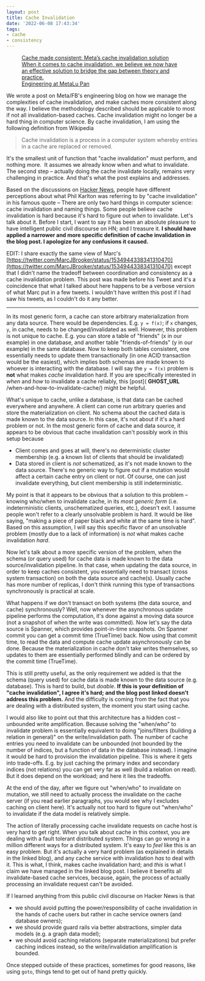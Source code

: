 ```yaml
---
layout: post
title: Cache Invalidation
date: '2022-06-08 17:43:34'
tags:
- cache
- consistency
---
```


<figure class="kg-card kg-bookmark-card"><a class="kg-bookmark-container" href="https://engineering.fb.com/2022/06/08/core-data/cache-invalidation/"><div class="kg-bookmark-content">
<div class="kg-bookmark-title">Cache made consistent: Meta’s cache invalidation solution</div>
<div class="kg-bookmark-description">When it comes to cache invalidation, we believe we now have an effective solution to bridge the gap between theory and practice.</div>
<div class="kg-bookmark-metadata">
<img class="kg-bookmark-icon" src="https://engineering.fb.com/wp-content/themes/code-fb-com/favicon.ico" alt=""><span class="kg-bookmark-author">Engineering at Meta</span><span class="kg-bookmark-publisher">Lu Pan</span>
</div>
</div>
<div class="kg-bookmark-thumbnail"><img src="https://engineering.fb.com/wp-content/uploads/2022/06/CacheMadeConsistentHero.png" alt=""></div></a></figure>

We wrote a post on Meta/FB's engineering blog on how we manage the complexities of cache invalidation, and make caches more consistent along the way. I believe the methodology described should be applicable to most if not all invalidation-based caches. Cache invalidation might no longer be a hard thing in computer science. By cache invalidation, I am using the following definition from Wikipedia

> Cache invalidation is a process in a computer system whereby entries in a cache are replaced or removed.

It's the smallest unit of function that "cache invalidation" must perform, and nothing more. &nbsp;It assumes we already know when and what to invalidate. The second step – actually doing the cache invalidate locally, remains very challenging in practice. And that's what the post explains and addresses.

Based on the discussions on [Hacker News](https://news.ycombinator.com/item?id=31671252), people have different perceptions about what Phil Karlton was referring to by "cache invalidation" in his famous quote – There are only two hard things in computer science: cache invalidation and naming things. Some people believe cache invalidation is hard because it's hard to figure out _when_ to invalidate. Let's talk about it. Before I start, I want to say it has been an absolute pleasure to have intelligent public civil discourse on HN; and I treasure it. **I should have applied a narrower and more specific definition of cache invalidation in the blog post. I apologize for any confusions it caused.**

EDIT: I share exactly the same view of Marc's [https://twitter.com/MarcJBrooker/status/1534944338341310470](https://twitter.com/MarcJBrooker/status/1534944338341310470) except that I didn't name the tradeoff between coordination and consistency as a cache invalidation problem. This post was made before his Tweet and it's a coincidence that what I talked about here happens to be a verbose version of what Marc put in a few tweets. I wouldn't have written this post if I had saw his tweets, as I couldn't do it any better.

* * *

In its most generic form, a cache can store arbitrary materialization from any data source. There would be dependencies. E.g. `y = f(x)`; if `x` changes, `y`, in cache, needs to be changed/invalidated as well. However, this problem is not unique to cache. E.g. you can store a table of "friends" (x in our example) in one database, and another table "friends-of-friends" (y in our example) in the same database. Now to keep both tables consistent, one essentially needs to update them transactionally (in one ACID transaction would be the easiest), which implies both schemas are made known to whoever is interacting with the database. I will say the `y = f(x)` problem is **not** what makes _cache_ invalidation hard. If you are specifically interested in _when_ and _how_ to invalidate a cache reliably, this [post]( __GHOST_URL__ /when-and-how-to-invalidate-cache/) might be helpful.

What's unique to cache, unlike a database, is that data can be cached everywhere and anywhere. A client can come run arbitrary queries and store the materialization on client. No schema about the cached data is made known to the data source. In this case, it's not about if it's a hard problem or not. In the most generic form of cache and data source, it appears to be obvious that cache invalidation can't possibly work in this setup because

- Client comes and goes at will, there's no deterministic cluster membership (e.g. a known list of clients that should be invalidated)
- Data stored in client is _not_ schematized, as it's not made known to the data source. There's no generic way to figure out if a mutation would affect a certain cache entry on client or not. Of course, one can just invalidate everything, but client membership is still indeterministic. 

My point is that it appears to be obvious that a solution to this problem – knowing who/when to invalidate cache, in its _most generic form_ (i.e. indeterministic clients, unschematized queries, etc.), doesn't exit. I assume people won't refer to a clearly unsolvable problem is hard. It would be like saying, "making a piece of paper black and white at the same time is hard". Based on this assumption, I will say this specific flavor of an unsolvable problem (mostly due to a lack of information) is _not_ what makes cache invalidation _hard_.

Now let's talk about a more specific version of the problem, when the schema (or query used) for cache data is made known to the data source/invalidation pipeline. In that case, when updating the data source, in order to keep caches consistent, you essentially need to transact (cross system transaction) on both the data source and cache(s). Usually cache has more number of replicas, I don't think running this type of transactions synchronously is practical at scale.

What happens if we don't transact on both systems (the data source, and cache) synchronously? Well, now whenever the asynchronous update pipeline performs the computation, it's done against a moving data source (not a snapshot of when the write was committed). Now let's say the data source is Spanner, which provides point-in-time snapshots. On Spanner commit you can get a commit time (TrueTime) back. Now using that commit time, to read the data and compute cache update asynchronously can be done. Because the materialization in cache don't take writes themselves, so updates to them are essentially performed blindly and can be ordered by the commit time (TrueTime).

This is still pretty useful, as the only requirement we added is that the schema (query used) for cache data is made known to the data source (e.g. database). This is hard to build, but _doable_. **If this is your definition of "cache invalidation", I agree it's hard; and the blog post linked doesn't address this problem.** And the difficulty is coming from the fact that you are dealing with a distributed system, the moment you start using cache.

I would also like to point out that this architecture has a hidden cost – unbounded write amplification. Because solving the "when/who" to invalidate problem is essentially equivalent to doing "joins/filters (building a relation in general)" on the write/invalidation path. The number of cache entries you need to invalidate can be unbounded (not bounded by the number of indices, but a function of data in the database instead). I imagine it would be hard to provision the invalidation pipeline. This is where it gets into trade-offs. E.g. by just caching the primary index and secondary indices (not relations) you can get very far as well (build a relation on read). But it does depend on the workload; and here it lies the tradeoffs.

At the end of the day, after we figure out "when/who" to invalidate on mutation, we still need to actually process the invalidate on the cache server (if you read earlier paragraphs, you would see why I excludes caching on client here). It's actually not too hard to figure out "when/who" to invalidate if the data model is relatively simple.

The action of literally processing cache invalidate requests on cache host is very hard to get right. When you talk about cache in this context, you are dealing with a fault tolerant distributed system. Things can go wrong in a million different ways for a distributed system. It's easy to _feel_ like this is an easy problem. But it's actually a very hard problem (as explained in details in the linked blog), and any cache service with invalidation _has_ to deal with it. This is what, I think, makes cache invalidation hard; and _this_ is what I claim we have managed in the linked blog post. I believe it benefits all invalidate-based cache services, because, again, the process of actually processing an invalidate request can't be avoided.

If I learned anything from this public civil discourse on Hacker News is that

- we should avoid putting the power/responsibility of cache invalidation in the hands of cache users but rather in cache service owners (and database owners);
- we should provide guard rails via better abstractions, simpler data models (e.g. a graph data model);
- we should avoid caching relations (separate materializations) but prefer caching indices instead, so the write/invalidation amplification is bounded. 

Once stepped outside of these practices, sometimes for good reasons, like using `goto`, things tend to get out of hand pretty quickly.

